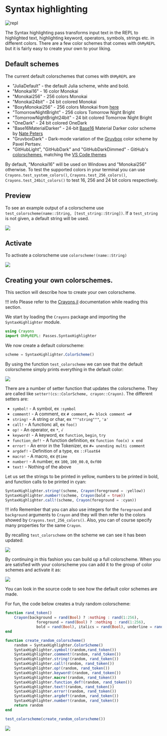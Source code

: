 # Syntax highlighting

![repl](https://i.imgur.com/wtR0ASD.png)

The Syntax highlighting pass transforms input text in the REPL to highlighted text, highlighting keyword, operators, symbols, strings etc. in different colors. There are a few color schemes that comes with `OhMyREPL` but it is fairly easy to create your own to your liking.

## Default schemes

The current default colorschemes that comes with `OhMyREPL` are

* "JuliaDefault" - the default Julia scheme, white and bold.
* "Monokai16" - 16 color Monokai
* "Monokai256" - 256 colors Monokai
* "Monokai24bit" - 24 bit colored Monokai
* "BoxyMonokai256" - 256 colors Monokai from [here](https://github.com/oivva/st-boxy)
* "TomorrowNightBright" - 256 colors Tomorrow Night Bright
* "TomorrowNightBright24bit" - 24 bit colored Tomorrow Night Bright
* "OneDark" - 24 bit colored OneDark
* "Base16MaterialDarker" - 24-bit [Base16](https://github.com/chriskempson/base16) Material Darker color scheme by [Nate Peters](https://github.com/ntpeters/base16-materialtheme-scheme)
* "GruvboxDark" - Dark-mode variation of the [Gruvbox](https://github.com/morhetz/gruvbox#dark-mode) color scheme by Pavel Pertsev.
* "GitHubLight", "GitHubDark" and "GitHubDarkDimmed" - GitHub's [colorschemes](https://primer.style/primitives/colors#themes), matching the [VS Code themes](https://github.com/primer/github-vscode-theme/)

 By default, "Monokai16" will be used on Windows and "Monokai256" otherwise. To test the supported colors in your terminal you can use `Crayons.test_system_colors()`, `Crayons.test_256_colors()`, `Crayons.test_24bit_colors()` to test 16, 256 and 24 bit colors respectively.

## Preview

To see an example output of a colorscheme use `test_colorscheme(name::String, [test_string::String])`. If a `test_string` is not given, a default string will be used.

![](test_colorscheme.png)

## Activate

To activate a colorscheme use `colorscheme!(name::String)`

![](activate_colorscheme.png)

## Creating your own colorschemes.

This section will describe how to create your own colorscheme.

!!! info
    Please refer to the [Crayons.jl](https://github.com/KristofferC/Crayons.jl) documentation while reading this section.

We start by loading the `Crayons` package and importing the `SyntaxHighlighter` module.

```julia
using Crayons
import OhMyREPL: Passes.SyntaxHighlighter
```

We now create a default colorscheme:

```julia
scheme = SyntaxHighlighter.ColorScheme()
```

By using the function `test_colorscheme` we can see that the default colorscheme simply prints everything in the default color:

![](default_colorscheme.png)

There are a number of setter function that updates the colorscheme. They are called like `setter!(cs::ColorScheme, crayon::Crayon)`. The different setters are:

* `symbol!` - A symbol, ex `:symbol`
* `comment!` - A comment, ex `# comment`, `#= block comment =#`
* `string!` - A string or char, ex `"""string"""`, `'a'`
* `call!` - A functionc all, ex `foo()`
* `op!` - An operator, ex `*`, `√`
* `keyword!` - A keyword, ex `function`, `begin`, `try`
* `function_def!` - A function definition, ex `function foo(x) x end`
* `error!` - An error in the Tokenizer, ex `#= unending multi comment`
* `argdef!` - Definition of a type, ex `::Float64`
* `macro!` - A macro, ex `@time`
* `number!` - A number, ex `100`, `100_00.0`, `0xf00`
* `text!` - Nothing of the above

Let us set the strings to be printed in yellow, numbers to be printed in bold, and function calls to be printed in cyan:

```julia
SyntaxHighlighter.string!(scheme, Crayon(foreground = :yellow))
SyntaxHighlighter.number!(scheme, Crayon(bold = true))
SyntaxHighlighter.call!(scheme, Crayon(foreground = :cyan))
```

!!! info
    Remember that you can also use integers for the `foreground` and `background` arguments to `Crayon` and they will then refer to the colors showed by `Crayons.test_256_colors()`. Also, you can of course specify many properties for the same `Crayon`.

By recalling `test_colorscheme` on the scheme we can see it has been updated:

![](updated_scheme.png)

By continuing in this fashion you can build up a full colorscheme. When you are satisfied with your colorscheme you can add it to the group of color schemes and activate it as:

![](activate_custom_scheme.png)

You can look in the source code to see how the default color schemes are made.

For fun, the code below creates a truly random colorscheme:

```julia
function rand_token()
    Crayon(background = rand(Bool) ? :nothing : rand(1:256),
              foreground = rand(Bool) ? :nothing : rand(1:256),
              bold = rand(Bool), italics = rand(Bool), underline = rand(Bool))
end

function create_random_colorscheme()
    random = SyntaxHighlighter.ColorScheme()
    SyntaxHighlighter.symbol!(random,rand_token())
    SyntaxHighlighter.comment!(random, rand_token())
    SyntaxHighlighter.string!(random, rand_token())
    SyntaxHighlighter.call!(random, rand_token())
    SyntaxHighlighter.op!(random, rand_token())
    SyntaxHighlighter.keyword!(random, rand_token())
    SyntaxHighlighter.macro!(random, rand_token())
    SyntaxHighlighter.function_def!(random, rand_token())
    SyntaxHighlighter.text!(random, rand_token())
    SyntaxHighlighter.error!(random, rand_token())
    SyntaxHighlighter.argdef!(random, rand_token())
    SyntaxHighlighter.number!(random, rand_token())
    return random
end

test_colorscheme(create_random_colorscheme())
```

![](random_scheme.png)
